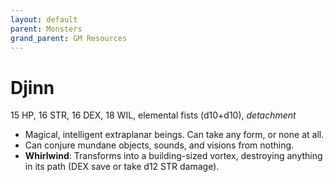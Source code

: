 ```yaml
---
layout: default
parent: Monsters
grand_parent: GM Resources
---
```


# Djinn

15 HP, 16 STR, 16 DEX, 18 WIL, elemental fists (d10+d10), _detachment_

- Magical, intelligent extraplanar beings. Can take any form, or none at all.
- Can conjure mundane objects, sounds, and visions from nothing.
- **Whirlwind**: Transforms into a building-sized vortex, destroying anything in its path (DEX save or take d12 STR damage). 
